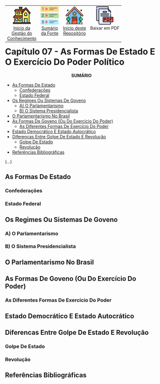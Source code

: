 <table align="right" border="0">
  <tr>
    <td align="center" valign="top">
      <a href="https://github.com/dnlclaudino/gestao-do-conhecimento#readme">
        <img src="https://github.com/dnlclaudino/imagens/blob/master/icones/icone-casa3.png?raw=true" heigh="60" width="60"><br>Início da <br>Gestão do <br>Conhecimento
      </a>
    </td>
    <td align="center" valign="top">
      <a href="./README.md">
        <img src="https://github.com/dnlclaudino/imagens/blob/master/icones/sumario.png?raw=true" heigh="60" width="60"><br>Sumário<br>da Fonte
      </a>
    </td>
    <td align="center" valign="top">
      <a href="../README.md">
        <img src="https://github.com/dnlclaudino/imagens/blob/master/icones/icone-casa2.png?raw=true" heigh="60" width="60"><br>Início deste <br>Repositório
      </a>
    </td>
    <td align="center" valign="top">
        <img src="https://github.com/dnlclaudino/imagens/blob/master/icones-aplicativos/pdf/pdf.png?raw=true" heigh="60" width="60"><br>Baixar em PDF
    </td>
  </tr>
</table><br><br><br><br><br>

# Capítulo 07 - As Formas De Estado E O Exercício Do Poder Político

<center><b>SUMÁRIO</b></center>

<!-- TOC updateonsave:false-->

- [As Formas De Estado](#as-formas-de-estado)
    - [Confederações](#confederações)
    - [Estado Federal](#estado-federal)
- [Os Regimes Ou Sistemas De Goveno](#os-regimes-ou-sistemas-de-goveno)
    - [A) O Parlamentarismo](#a-o-parlamentarismo)
    - [B) O Sistema Presidencialista](#b-o-sistema-presidencialista)
- [O Parlamentarismo No Brasil](#o-parlamentarismo-no-brasil)
- [As Formas De Goveno (Ou Do Exercício Do Poder)](#as-formas-de-goveno-ou-do-exercício-do-poder)
    - [As Diferentes Formas De Exercício Do Poder](#as-diferentes-formas-de-exercício-do-poder)
- [Estado Democrático E Estado Autocrático](#estado-democrático-e-estado-autocrático)
- [Diferencas Entre Golpe De Estado E Revolução](#diferencas-entre-golpe-de-estado-e-revolução)
    - [Golpe De Estado](#golpe-de-estado)
    - [Revolução](#revolução)
- [Referências Bibliográficas](#referências-bibliográficas)

<!-- /TOC -->(...)

## As Formas De Estado

### Confederações

### Estado Federal

## Os Regimes Ou Sistemas De Goveno

### A) O Parlamentarismo

### B) O Sistema Presidencialista

## O Parlamentarismo No Brasil

## As Formas De Goveno (Ou Do Exercício Do Poder)

### As Diferentes Formas De Exercício Do Poder

## Estado Democrático E Estado Autocrático

## Diferencas Entre Golpe De Estado E Revolução

### Golpe De Estado

### Revolução

## Referências Bibliográficas